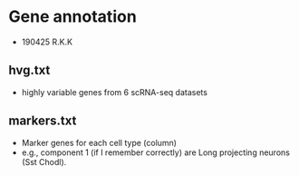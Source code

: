 # Gene annotation
* 190425 R.K.K

## hvg.txt
* highly variable genes from 6 scRNA-seq datasets

## markers.txt
* Marker genes for each cell type (column)
* e.g., component 1 (if I remember correctly) are Long projecting neurons (Sst Chodl).
